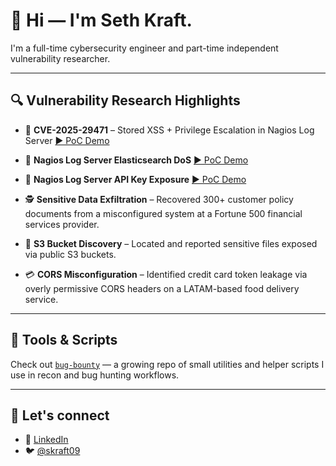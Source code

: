 # 👋 Hi — I'm Seth Kraft.

I'm a full-time cybersecurity engineer and part-time independent vulnerability researcher.

---

## 🔍 Vulnerability Research Highlights

- 🎯 **CVE-2025-29471** – Stored XSS + Privilege Escalation in Nagios Log Server [▶️ PoC Demo](https://www.youtube.com/watch?v=MvJuIkdTSQg&ab_channel=SethKraft)

- 🧨 **Nagios Log Server Elasticsearch DoS** [▶️ PoC Demo](https://www.youtube.com/watch?v=YPK0-b9GeV8&ab_channel=SethKraft)

- 🔑 **Nagios Log Server API Key Exposure** [▶️ PoC Demo](https://www.youtube.com/watch?v=amYMuK3YSM8&ab_channel=SethKraft)

- 🕵️ **Sensitive Data Exfiltration** – Recovered 300+ customer policy documents from a misconfigured system at a Fortune 500 financial services provider.

- 📂 **S3 Bucket Discovery** – Located and reported sensitive files exposed via public S3 buckets.

- 💳 **CORS Misconfiguration** – Identified credit card token leakage via overly permissive CORS headers on a LATAM-based food delivery service.

---

## 🧰 Tools & Scripts

Check out [`bug-bounty`](https://github.com/skraft9/bug-bounty) — a growing repo of small utilities and helper scripts I use in recon and bug hunting workflows.

---

## 🤝 Let's connect

- 🔗 [LinkedIn](https://linkedin.com/in/sethkraft)
- 🐦 [@skraft09](https://x.com/skraft09)
